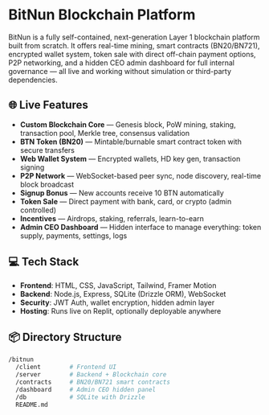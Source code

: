 # BitNun Blockchain Platform

BitNun is a fully self-contained, next-generation Layer 1 blockchain platform built from scratch. It offers real-time mining, smart contracts (BN20/BN721), encrypted wallet system, token sale with direct off-chain payment options, P2P networking, and a hidden CEO admin dashboard for full internal governance — all live and working without simulation or third-party dependencies.

## 🌐 Live Features

- **Custom Blockchain Core** — Genesis block, PoW mining, staking, transaction pool, Merkle tree, consensus validation
- **BTN Token (BN20)** — Mintable/burnable smart contract token with secure transfers
- **Web Wallet System** — Encrypted wallets, HD key gen, transaction signing
- **P2P Network** — WebSocket-based peer sync, node discovery, real-time block broadcast
- **Signup Bonus** — New accounts receive 10 BTN automatically
- **Token Sale** — Direct payment with bank, card, or crypto (admin controlled)
- **Incentives** — Airdrops, staking, referrals, learn-to-earn
- **Admin CEO Dashboard** — Hidden interface to manage everything: token supply, payments, settings, logs

## 💻 Tech Stack

- **Frontend**: HTML, CSS, JavaScript, Tailwind, Framer Motion  
- **Backend**: Node.js, Express, SQLite (Drizzle ORM), WebSocket  
- **Security**: JWT Auth, wallet encryption, hidden admin layer  
- **Hosting**: Runs live on Replit, optionally deployable anywhere

## 📦 Directory Structure

```bash
/bitnun
  /client        # Frontend UI
  /server        # Backend + Blockchain core
  /contracts     # BN20/BN721 smart contracts
  /dashboard     # Admin CEO hidden panel
  /db            # SQLite with Drizzle
  README.md

